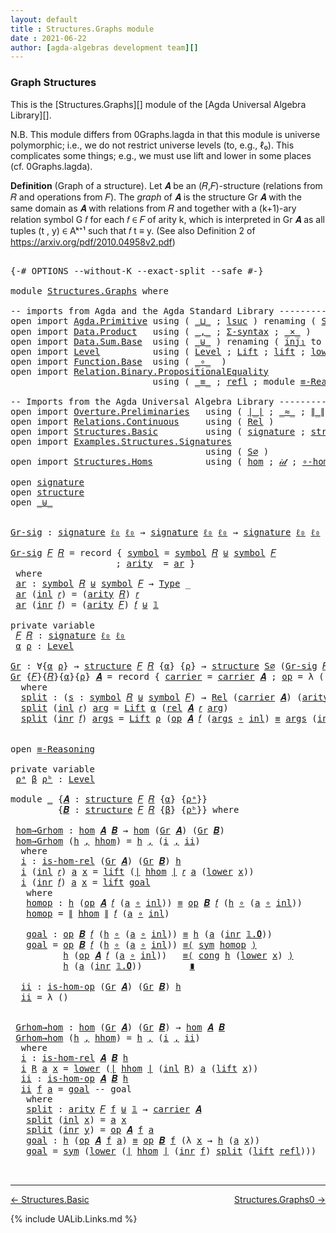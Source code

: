 ```yaml
---
layout: default
title : Structures.Graphs module
date : 2021-06-22
author: [agda-algebras development team][]
---
```


### <a id="graph-structures">Graph Structures</a>

This is the [Structures.Graphs][] module of the [Agda Universal Algebra Library][].

N.B. This module differs from 0Graphs.lagda in that this module is universe polymorphic; i.e., we do not restrict universe levels (to, e.g., ℓ₀). This complicates some things; e.g., we must use lift and lower in some places (cf. 0Graphs.lagda).

**Definition** (Graph of a structure). Let 𝑨 be an (𝑅,𝐹)-structure (relations from 𝑅 and operations from 𝐹).
The *graph* of 𝑨 is the structure Gr 𝑨 with the same domain as 𝑨 with relations from 𝑅 and together with a (k+1)-ary relation symbol G 𝑓 for each 𝑓 ∈ 𝐹 of arity k, which is interpreted in Gr 𝑨 as all tuples (t , y) ∈ Aᵏ⁺¹ such that 𝑓 t ≡ y. (See also Definition 2 of https://arxiv.org/pdf/2010.04958v2.pdf)


<pre class="Agda">

<a id="934" class="Symbol">{-#</a> <a id="938" class="Keyword">OPTIONS</a> <a id="946" class="Pragma">--without-K</a> <a id="958" class="Pragma">--exact-split</a> <a id="972" class="Pragma">--safe</a> <a id="979" class="Symbol">#-}</a>

<a id="984" class="Keyword">module</a> <a id="991" href="Structures.Graphs.html" class="Module">Structures.Graphs</a> <a id="1009" class="Keyword">where</a>

<a id="1016" class="Comment">-- imports from Agda and the Agda Standard Library -------------------------------------------</a>
<a id="1111" class="Keyword">open</a> <a id="1116" class="Keyword">import</a> <a id="1123" href="Agda.Primitive.html" class="Module">Agda.Primitive</a> <a id="1138" class="Keyword">using</a> <a id="1144" class="Symbol">(</a> <a id="1146" href="Agda.Primitive.html#810" class="Primitive Operator">_⊔_</a> <a id="1150" class="Symbol">;</a> <a id="1152" href="Agda.Primitive.html#780" class="Primitive">lsuc</a> <a id="1157" class="Symbol">)</a> <a id="1159" class="Keyword">renaming</a> <a id="1168" class="Symbol">(</a> <a id="1170" href="Agda.Primitive.html#326" class="Primitive">Set</a> <a id="1174" class="Symbol">to</a> <a id="1177" class="Primitive">Type</a> <a id="1182" class="Symbol">;</a> <a id="1184" href="Agda.Primitive.html#764" class="Primitive">lzero</a>  <a id="1191" class="Symbol">to</a> <a id="1194" class="Primitive">ℓ₀</a> <a id="1197" class="Symbol">)</a>
<a id="1199" class="Keyword">open</a> <a id="1204" class="Keyword">import</a> <a id="1211" href="Data.Product.html" class="Module">Data.Product</a>   <a id="1226" class="Keyword">using</a> <a id="1232" class="Symbol">(</a> <a id="1234" href="Agda.Builtin.Sigma.html#236" class="InductiveConstructor Operator">_,_</a> <a id="1238" class="Symbol">;</a> <a id="1240" href="Data.Product.html#916" class="Function">Σ-syntax</a> <a id="1249" class="Symbol">;</a> <a id="1251" href="Data.Product.html#1167" class="Function Operator">_×_</a> <a id="1255" class="Symbol">)</a>
<a id="1257" class="Keyword">open</a> <a id="1262" class="Keyword">import</a> <a id="1269" href="Data.Sum.Base.html" class="Module">Data.Sum.Base</a>  <a id="1284" class="Keyword">using</a> <a id="1290" class="Symbol">(</a> <a id="1292" href="Data.Sum.Base.html#734" class="Datatype Operator">_⊎_</a> <a id="1296" class="Symbol">)</a> <a id="1298" class="Keyword">renaming</a> <a id="1307" class="Symbol">(</a> <a id="1309" href="Data.Sum.Base.html#784" class="InductiveConstructor">inj₁</a> <a id="1314" class="Symbol">to</a> <a id="1317" class="InductiveConstructor">inl</a> <a id="1321" class="Symbol">;</a> <a id="1323" href="Data.Sum.Base.html#809" class="InductiveConstructor">inj₂</a> <a id="1328" class="Symbol">to</a> <a id="1331" class="InductiveConstructor">inr</a> <a id="1335" class="Symbol">)</a>
<a id="1337" class="Keyword">open</a> <a id="1342" class="Keyword">import</a> <a id="1349" href="Level.html" class="Module">Level</a>          <a id="1364" class="Keyword">using</a> <a id="1370" class="Symbol">(</a> <a id="1372" href="Agda.Primitive.html#597" class="Postulate">Level</a> <a id="1378" class="Symbol">;</a> <a id="1380" href="Level.html#400" class="Record">Lift</a> <a id="1385" class="Symbol">;</a> <a id="1387" href="Level.html#457" class="InductiveConstructor">lift</a> <a id="1392" class="Symbol">;</a> <a id="1394" href="Level.html#470" class="Field">lower</a> <a id="1400" class="Symbol">)</a>
<a id="1402" class="Keyword">open</a> <a id="1407" class="Keyword">import</a> <a id="1414" href="Function.Base.html" class="Module">Function.Base</a>  <a id="1429" class="Keyword">using</a> <a id="1435" class="Symbol">(</a> <a id="1437" href="Function.Base.html#1031" class="Function Operator">_∘_</a>  <a id="1442" class="Symbol">)</a>
<a id="1444" class="Keyword">open</a> <a id="1449" class="Keyword">import</a> <a id="1456" href="Relation.Binary.PropositionalEquality.html" class="Module">Relation.Binary.PropositionalEquality</a>
                           <a id="1521" class="Keyword">using</a> <a id="1527" class="Symbol">(</a> <a id="1529" href="Agda.Builtin.Equality.html#151" class="Datatype Operator">_≡_</a> <a id="1533" class="Symbol">;</a> <a id="1535" href="Agda.Builtin.Equality.html#208" class="InductiveConstructor">refl</a> <a id="1540" class="Symbol">;</a> <a id="1542" class="Keyword">module</a> <a id="1549" href="Relation.Binary.PropositionalEquality.Core.html#2708" class="Module">≡-Reasoning</a> <a id="1561" class="Symbol">;</a> <a id="1563" href="Relation.Binary.PropositionalEquality.Core.html#1130" class="Function">cong</a> <a id="1568" class="Symbol">;</a> <a id="1570" href="Relation.Binary.PropositionalEquality.Core.html#1684" class="Function">sym</a> <a id="1574" class="Symbol">)</a>

<a id="1577" class="Comment">-- Imports from the Agda Universal Algebra Library ---------------------------------------------</a>
<a id="1674" class="Keyword">open</a> <a id="1679" class="Keyword">import</a> <a id="1686" href="Overture.Preliminaries.html" class="Module">Overture.Preliminaries</a>   <a id="1711" class="Keyword">using</a> <a id="1717" class="Symbol">(</a> <a id="1719" href="Overture.Preliminaries.html#4227" class="Function Operator">∣_∣</a> <a id="1723" class="Symbol">;</a> <a id="1725" href="Overture.Preliminaries.html#9315" class="Function Operator">_≈_</a> <a id="1729" class="Symbol">;</a> <a id="1731" href="Overture.Preliminaries.html#4265" class="Function Operator">∥_∥</a> <a id="1735" class="Symbol">;</a> <a id="1737" href="Overture.Preliminaries.html#5257" class="Function Operator">_∙_</a> <a id="1741" class="Symbol">;</a> <a id="1743" href="Overture.Preliminaries.html#8640" class="Function">lower∼lift</a> <a id="1754" class="Symbol">;</a> <a id="1756" href="Overture.Preliminaries.html#8564" class="Function">lift∼lower</a> <a id="1767" class="Symbol">;</a> <a id="1769" href="Overture.Preliminaries.html#3452" class="Datatype">𝟙</a><a id="1770" class="Symbol">)</a>
<a id="1772" class="Keyword">open</a> <a id="1777" class="Keyword">import</a> <a id="1784" href="Relations.Continuous.html" class="Module">Relations.Continuous</a>     <a id="1809" class="Keyword">using</a> <a id="1815" class="Symbol">(</a> <a id="1817" href="Relations.Continuous.html#4037" class="Function">Rel</a> <a id="1821" class="Symbol">)</a>
<a id="1823" class="Keyword">open</a> <a id="1828" class="Keyword">import</a> <a id="1835" href="Structures.Basic.html" class="Module">Structures.Basic</a>         <a id="1860" class="Keyword">using</a> <a id="1866" class="Symbol">(</a> <a id="1868" href="Structures.Basic.html#1232" class="Record">signature</a> <a id="1878" class="Symbol">;</a> <a id="1880" href="Structures.Basic.html#1566" class="Record">structure</a> <a id="1890" class="Symbol">)</a>
<a id="1892" class="Keyword">open</a> <a id="1897" class="Keyword">import</a> <a id="1904" href="Examples.Structures.Signatures.html" class="Module">Examples.Structures.Signatures</a>
                                     <a id="1972" class="Keyword">using</a> <a id="1978" class="Symbol">(</a> <a id="1980" href="Examples.Structures.Signatures.html#566" class="Function">S∅</a> <a id="1983" class="Symbol">)</a>
<a id="1985" class="Keyword">open</a> <a id="1990" class="Keyword">import</a> <a id="1997" href="Structures.Homs.html" class="Module">Structures.Homs</a>          <a id="2022" class="Keyword">using</a> <a id="2028" class="Symbol">(</a> <a id="2030" href="Structures.Homs.html#2729" class="Function">hom</a> <a id="2034" class="Symbol">;</a> <a id="2036" href="Structures.Homs.html#3830" class="Function">𝒾𝒹</a> <a id="2039" class="Symbol">;</a> <a id="2041" href="Structures.Homs.html#3738" class="Function">∘-hom</a> <a id="2047" class="Symbol">;</a> <a id="2049" href="Structures.Homs.html#4777" class="Function">𝓁𝒾𝒻𝓉</a> <a id="2054" class="Symbol">;</a> <a id="2056" href="Structures.Homs.html#5157" class="Function">𝓁ℴ𝓌ℯ𝓇</a> <a id="2062" class="Symbol">;</a> <a id="2064" href="Structures.Homs.html#2313" class="Function">is-hom-rel</a><a id="2074" class="Symbol">;</a> <a id="2076" href="Structures.Homs.html#2532" class="Function">is-hom-op</a><a id="2085" class="Symbol">)</a>

<a id="2088" class="Keyword">open</a> <a id="2093" href="Structures.Basic.html#1232" class="Module">signature</a>
<a id="2103" class="Keyword">open</a> <a id="2108" href="Structures.Basic.html#1566" class="Module">structure</a>
<a id="2118" class="Keyword">open</a> <a id="2123" href="Data.Sum.Base.html#734" class="Module Operator">_⊎_</a>


<a id="Gr-sig"></a><a id="2129" href="Structures.Graphs.html#2129" class="Function">Gr-sig</a> <a id="2136" class="Symbol">:</a> <a id="2138" href="Structures.Basic.html#1232" class="Record">signature</a> <a id="2148" href="Structures.Graphs.html#1194" class="Primitive">ℓ₀</a> <a id="2151" href="Structures.Graphs.html#1194" class="Primitive">ℓ₀</a> <a id="2154" class="Symbol">→</a> <a id="2156" href="Structures.Basic.html#1232" class="Record">signature</a> <a id="2166" href="Structures.Graphs.html#1194" class="Primitive">ℓ₀</a> <a id="2169" href="Structures.Graphs.html#1194" class="Primitive">ℓ₀</a> <a id="2172" class="Symbol">→</a> <a id="2174" href="Structures.Basic.html#1232" class="Record">signature</a> <a id="2184" href="Structures.Graphs.html#1194" class="Primitive">ℓ₀</a> <a id="2187" href="Structures.Graphs.html#1194" class="Primitive">ℓ₀</a>

<a id="2191" href="Structures.Graphs.html#2129" class="Function">Gr-sig</a> <a id="2198" href="Structures.Graphs.html#2198" class="Bound">𝐹</a> <a id="2200" href="Structures.Graphs.html#2200" class="Bound">𝑅</a> <a id="2202" class="Symbol">=</a> <a id="2204" class="Keyword">record</a> <a id="2211" class="Symbol">{</a> <a id="2213" href="Structures.Basic.html#1293" class="Field">symbol</a> <a id="2220" class="Symbol">=</a> <a id="2222" href="Structures.Basic.html#1293" class="Field">symbol</a> <a id="2229" href="Structures.Graphs.html#2200" class="Bound">𝑅</a> <a id="2231" href="Data.Sum.Base.html#734" class="Datatype Operator">⊎</a> <a id="2233" href="Structures.Basic.html#1293" class="Field">symbol</a> <a id="2240" href="Structures.Graphs.html#2198" class="Bound">𝐹</a>
                    <a id="2262" class="Symbol">;</a> <a id="2264" href="Structures.Basic.html#1311" class="Field">arity</a>  <a id="2271" class="Symbol">=</a> <a id="2273" href="Structures.Graphs.html#2286" class="Function">ar</a> <a id="2276" class="Symbol">}</a>
 <a id="2279" class="Keyword">where</a>
 <a id="2286" href="Structures.Graphs.html#2286" class="Function">ar</a> <a id="2289" class="Symbol">:</a> <a id="2291" href="Structures.Basic.html#1293" class="Field">symbol</a> <a id="2298" href="Structures.Graphs.html#2200" class="Bound">𝑅</a> <a id="2300" href="Data.Sum.Base.html#734" class="Datatype Operator">⊎</a> <a id="2302" href="Structures.Basic.html#1293" class="Field">symbol</a> <a id="2309" href="Structures.Graphs.html#2198" class="Bound">𝐹</a> <a id="2311" class="Symbol">→</a> <a id="2313" href="Structures.Graphs.html#1177" class="Primitive">Type</a> <a id="2318" class="Symbol">_</a>
 <a id="2321" href="Structures.Graphs.html#2286" class="Function">ar</a> <a id="2324" class="Symbol">(</a><a id="2325" href="Structures.Graphs.html#1317" class="InductiveConstructor">inl</a> <a id="2329" href="Structures.Graphs.html#2329" class="Bound">𝑟</a><a id="2330" class="Symbol">)</a> <a id="2332" class="Symbol">=</a> <a id="2334" class="Symbol">(</a><a id="2335" href="Structures.Basic.html#1311" class="Field">arity</a> <a id="2341" href="Structures.Graphs.html#2200" class="Bound">𝑅</a><a id="2342" class="Symbol">)</a> <a id="2344" href="Structures.Graphs.html#2329" class="Bound">𝑟</a>
 <a id="2347" href="Structures.Graphs.html#2286" class="Function">ar</a> <a id="2350" class="Symbol">(</a><a id="2351" href="Structures.Graphs.html#1331" class="InductiveConstructor">inr</a> <a id="2355" href="Structures.Graphs.html#2355" class="Bound">𝑓</a><a id="2356" class="Symbol">)</a> <a id="2358" class="Symbol">=</a> <a id="2360" class="Symbol">(</a><a id="2361" href="Structures.Basic.html#1311" class="Field">arity</a> <a id="2367" href="Structures.Graphs.html#2198" class="Bound">𝐹</a><a id="2368" class="Symbol">)</a> <a id="2370" href="Structures.Graphs.html#2355" class="Bound">𝑓</a> <a id="2372" href="Data.Sum.Base.html#734" class="Datatype Operator">⊎</a> <a id="2374" href="Overture.Preliminaries.html#3452" class="Datatype">𝟙</a>

<a id="2377" class="Keyword">private</a> <a id="2385" class="Keyword">variable</a>
 <a id="2395" href="Structures.Graphs.html#2395" class="Generalizable">𝐹</a> <a id="2397" href="Structures.Graphs.html#2397" class="Generalizable">𝑅</a> <a id="2399" class="Symbol">:</a> <a id="2401" href="Structures.Basic.html#1232" class="Record">signature</a> <a id="2411" href="Structures.Graphs.html#1194" class="Primitive">ℓ₀</a> <a id="2414" href="Structures.Graphs.html#1194" class="Primitive">ℓ₀</a>
 <a id="2418" href="Structures.Graphs.html#2418" class="Generalizable">α</a> <a id="2420" href="Structures.Graphs.html#2420" class="Generalizable">ρ</a> <a id="2422" class="Symbol">:</a> <a id="2424" href="Agda.Primitive.html#597" class="Postulate">Level</a>

<a id="Gr"></a><a id="2431" href="Structures.Graphs.html#2431" class="Function">Gr</a> <a id="2434" class="Symbol">:</a> <a id="2436" class="Symbol">∀{</a><a id="2438" href="Structures.Graphs.html#2438" class="Bound">α</a> <a id="2440" href="Structures.Graphs.html#2440" class="Bound">ρ</a><a id="2441" class="Symbol">}</a> <a id="2443" class="Symbol">→</a> <a id="2445" href="Structures.Basic.html#1566" class="Record">structure</a> <a id="2455" href="Structures.Graphs.html#2395" class="Generalizable">𝐹</a> <a id="2457" href="Structures.Graphs.html#2397" class="Generalizable">𝑅</a> <a id="2459" class="Symbol">{</a><a id="2460" href="Structures.Graphs.html#2438" class="Bound">α</a><a id="2461" class="Symbol">}</a> <a id="2463" class="Symbol">{</a><a id="2464" href="Structures.Graphs.html#2440" class="Bound">ρ</a><a id="2465" class="Symbol">}</a> <a id="2467" class="Symbol">→</a> <a id="2469" href="Structures.Basic.html#1566" class="Record">structure</a> <a id="2479" href="Examples.Structures.Signatures.html#566" class="Function">S∅</a> <a id="2482" class="Symbol">(</a><a id="2483" href="Structures.Graphs.html#2129" class="Function">Gr-sig</a> <a id="2490" href="Structures.Graphs.html#2395" class="Generalizable">𝐹</a> <a id="2492" href="Structures.Graphs.html#2397" class="Generalizable">𝑅</a><a id="2493" class="Symbol">)</a> <a id="2495" class="Symbol">{</a><a id="2496" href="Structures.Graphs.html#2438" class="Bound">α</a><a id="2497" class="Symbol">}</a> <a id="2499" class="Symbol">{</a><a id="2500" href="Structures.Graphs.html#2438" class="Bound">α</a> <a id="2502" href="Agda.Primitive.html#810" class="Primitive Operator">⊔</a> <a id="2504" href="Structures.Graphs.html#2440" class="Bound">ρ</a><a id="2505" class="Symbol">}</a>
<a id="2507" href="Structures.Graphs.html#2431" class="Function">Gr</a> <a id="2510" class="Symbol">{</a><a id="2511" href="Structures.Graphs.html#2511" class="Bound">𝐹</a><a id="2512" class="Symbol">}{</a><a id="2514" href="Structures.Graphs.html#2514" class="Bound">𝑅</a><a id="2515" class="Symbol">}{</a><a id="2517" href="Structures.Graphs.html#2517" class="Bound">α</a><a id="2518" class="Symbol">}{</a><a id="2520" href="Structures.Graphs.html#2520" class="Bound">ρ</a><a id="2521" class="Symbol">}</a> <a id="2523" href="Structures.Graphs.html#2523" class="Bound">𝑨</a> <a id="2525" class="Symbol">=</a> <a id="2527" class="Keyword">record</a> <a id="2534" class="Symbol">{</a> <a id="2536" href="Structures.Basic.html#1718" class="Field">carrier</a> <a id="2544" class="Symbol">=</a> <a id="2546" href="Structures.Basic.html#1718" class="Field">carrier</a> <a id="2554" href="Structures.Graphs.html#2523" class="Bound">𝑨</a> <a id="2556" class="Symbol">;</a> <a id="2558" href="Structures.Basic.html#1737" class="Field">op</a> <a id="2561" class="Symbol">=</a> <a id="2563" class="Symbol">λ</a> <a id="2565" class="Symbol">()</a> <a id="2568" class="Symbol">;</a> <a id="2570" href="Structures.Basic.html#1821" class="Field">rel</a> <a id="2574" class="Symbol">=</a> <a id="2576" href="Structures.Graphs.html#2594" class="Function">split</a> <a id="2582" class="Symbol">}</a>
  <a id="2586" class="Keyword">where</a>
  <a id="2594" href="Structures.Graphs.html#2594" class="Function">split</a> <a id="2600" class="Symbol">:</a> <a id="2602" class="Symbol">(</a><a id="2603" href="Structures.Graphs.html#2603" class="Bound">s</a> <a id="2605" class="Symbol">:</a> <a id="2607" href="Structures.Basic.html#1293" class="Field">symbol</a> <a id="2614" href="Structures.Graphs.html#2514" class="Bound">𝑅</a> <a id="2616" href="Data.Sum.Base.html#734" class="Datatype Operator">⊎</a> <a id="2618" href="Structures.Basic.html#1293" class="Field">symbol</a> <a id="2625" href="Structures.Graphs.html#2511" class="Bound">𝐹</a><a id="2626" class="Symbol">)</a> <a id="2628" class="Symbol">→</a> <a id="2630" href="Relations.Continuous.html#4037" class="Function">Rel</a> <a id="2634" class="Symbol">(</a><a id="2635" href="Structures.Basic.html#1718" class="Field">carrier</a> <a id="2643" href="Structures.Graphs.html#2523" class="Bound">𝑨</a><a id="2644" class="Symbol">)</a> <a id="2646" class="Symbol">(</a><a id="2647" href="Structures.Basic.html#1311" class="Field">arity</a> <a id="2653" class="Symbol">(</a><a id="2654" href="Structures.Graphs.html#2129" class="Function">Gr-sig</a> <a id="2661" href="Structures.Graphs.html#2511" class="Bound">𝐹</a> <a id="2663" href="Structures.Graphs.html#2514" class="Bound">𝑅</a><a id="2664" class="Symbol">)</a> <a id="2666" href="Structures.Graphs.html#2603" class="Bound">s</a><a id="2667" class="Symbol">)</a> <a id="2669" class="Symbol">{</a><a id="2670" href="Structures.Graphs.html#2517" class="Bound">α</a> <a id="2672" href="Agda.Primitive.html#810" class="Primitive Operator">⊔</a> <a id="2674" href="Structures.Graphs.html#2520" class="Bound">ρ</a><a id="2675" class="Symbol">}</a>
  <a id="2679" href="Structures.Graphs.html#2594" class="Function">split</a> <a id="2685" class="Symbol">(</a><a id="2686" href="Structures.Graphs.html#1317" class="InductiveConstructor">inl</a> <a id="2690" href="Structures.Graphs.html#2690" class="Bound">𝑟</a><a id="2691" class="Symbol">)</a> <a id="2693" href="Structures.Graphs.html#2693" class="Bound">arg</a> <a id="2697" class="Symbol">=</a> <a id="2699" href="Level.html#400" class="Record">Lift</a> <a id="2704" href="Structures.Graphs.html#2517" class="Bound">α</a> <a id="2706" class="Symbol">(</a><a id="2707" href="Structures.Basic.html#1821" class="Field">rel</a> <a id="2711" href="Structures.Graphs.html#2523" class="Bound">𝑨</a> <a id="2713" href="Structures.Graphs.html#2690" class="Bound">𝑟</a> <a id="2715" href="Structures.Graphs.html#2693" class="Bound">arg</a><a id="2718" class="Symbol">)</a>
  <a id="2722" href="Structures.Graphs.html#2594" class="Function">split</a> <a id="2728" class="Symbol">(</a><a id="2729" href="Structures.Graphs.html#1331" class="InductiveConstructor">inr</a> <a id="2733" href="Structures.Graphs.html#2733" class="Bound">𝑓</a><a id="2734" class="Symbol">)</a> <a id="2736" href="Structures.Graphs.html#2736" class="Bound">args</a> <a id="2741" class="Symbol">=</a> <a id="2743" href="Level.html#400" class="Record">Lift</a> <a id="2748" href="Structures.Graphs.html#2520" class="Bound">ρ</a> <a id="2750" class="Symbol">(</a><a id="2751" href="Structures.Basic.html#1737" class="Field">op</a> <a id="2754" href="Structures.Graphs.html#2523" class="Bound">𝑨</a> <a id="2756" href="Structures.Graphs.html#2733" class="Bound">𝑓</a> <a id="2758" class="Symbol">(</a><a id="2759" href="Structures.Graphs.html#2736" class="Bound">args</a> <a id="2764" href="Function.Base.html#1031" class="Function Operator">∘</a> <a id="2766" href="Structures.Graphs.html#1317" class="InductiveConstructor">inl</a><a id="2769" class="Symbol">)</a> <a id="2771" href="Agda.Builtin.Equality.html#151" class="Datatype Operator">≡</a> <a id="2773" href="Structures.Graphs.html#2736" class="Bound">args</a> <a id="2778" class="Symbol">(</a><a id="2779" href="Structures.Graphs.html#1331" class="InductiveConstructor">inr</a> <a id="2783" href="Overture.Preliminaries.html#3471" class="InductiveConstructor">𝟙.𝟎</a><a id="2786" class="Symbol">))</a>


<a id="2791" class="Keyword">open</a> <a id="2796" href="Relation.Binary.PropositionalEquality.Core.html#2708" class="Module">≡-Reasoning</a>

<a id="2809" class="Keyword">private</a> <a id="2817" class="Keyword">variable</a>
 <a id="2827" href="Structures.Graphs.html#2827" class="Generalizable">ρᵃ</a> <a id="2830" href="Structures.Graphs.html#2830" class="Generalizable">β</a> <a id="2832" href="Structures.Graphs.html#2832" class="Generalizable">ρᵇ</a> <a id="2835" class="Symbol">:</a> <a id="2837" href="Agda.Primitive.html#597" class="Postulate">Level</a>

<a id="2844" class="Keyword">module</a> <a id="2851" href="Structures.Graphs.html#2851" class="Module">_</a> <a id="2853" class="Symbol">{</a><a id="2854" href="Structures.Graphs.html#2854" class="Bound">𝑨</a> <a id="2856" class="Symbol">:</a> <a id="2858" href="Structures.Basic.html#1566" class="Record">structure</a> <a id="2868" href="Structures.Graphs.html#2395" class="Generalizable">𝐹</a> <a id="2870" href="Structures.Graphs.html#2397" class="Generalizable">𝑅</a> <a id="2872" class="Symbol">{</a><a id="2873" href="Structures.Graphs.html#2418" class="Generalizable">α</a><a id="2874" class="Symbol">}</a> <a id="2876" class="Symbol">{</a><a id="2877" href="Structures.Graphs.html#2827" class="Generalizable">ρᵃ</a><a id="2879" class="Symbol">}}</a>
         <a id="2891" class="Symbol">{</a><a id="2892" href="Structures.Graphs.html#2892" class="Bound">𝑩</a> <a id="2894" class="Symbol">:</a> <a id="2896" href="Structures.Basic.html#1566" class="Record">structure</a> <a id="2906" href="Structures.Graphs.html#2395" class="Generalizable">𝐹</a> <a id="2908" href="Structures.Graphs.html#2397" class="Generalizable">𝑅</a> <a id="2910" class="Symbol">{</a><a id="2911" href="Structures.Graphs.html#2830" class="Generalizable">β</a><a id="2912" class="Symbol">}</a> <a id="2914" class="Symbol">{</a><a id="2915" href="Structures.Graphs.html#2832" class="Generalizable">ρᵇ</a><a id="2917" class="Symbol">}}</a> <a id="2920" class="Keyword">where</a>

 <a id="2928" href="Structures.Graphs.html#2928" class="Function">hom→Grhom</a> <a id="2938" class="Symbol">:</a> <a id="2940" href="Structures.Homs.html#2729" class="Function">hom</a> <a id="2944" href="Structures.Graphs.html#2854" class="Bound">𝑨</a> <a id="2946" href="Structures.Graphs.html#2892" class="Bound">𝑩</a> <a id="2948" class="Symbol">→</a> <a id="2950" href="Structures.Homs.html#2729" class="Function">hom</a> <a id="2954" class="Symbol">(</a><a id="2955" href="Structures.Graphs.html#2431" class="Function">Gr</a> <a id="2958" href="Structures.Graphs.html#2854" class="Bound">𝑨</a><a id="2959" class="Symbol">)</a> <a id="2961" class="Symbol">(</a><a id="2962" href="Structures.Graphs.html#2431" class="Function">Gr</a> <a id="2965" href="Structures.Graphs.html#2892" class="Bound">𝑩</a><a id="2966" class="Symbol">)</a>
 <a id="2969" href="Structures.Graphs.html#2928" class="Function">hom→Grhom</a> <a id="2979" class="Symbol">(</a><a id="2980" href="Structures.Graphs.html#2980" class="Bound">h</a> <a id="2982" href="Agda.Builtin.Sigma.html#236" class="InductiveConstructor Operator">,</a> <a id="2984" href="Structures.Graphs.html#2984" class="Bound">hhom</a><a id="2988" class="Symbol">)</a> <a id="2990" class="Symbol">=</a> <a id="2992" href="Structures.Graphs.html#2980" class="Bound">h</a> <a id="2994" href="Agda.Builtin.Sigma.html#236" class="InductiveConstructor Operator">,</a> <a id="2996" class="Symbol">(</a><a id="2997" href="Structures.Graphs.html#3015" class="Function">i</a> <a id="2999" href="Agda.Builtin.Sigma.html#236" class="InductiveConstructor Operator">,</a> <a id="3001" href="Structures.Graphs.html#3414" class="Function">ii</a><a id="3003" class="Symbol">)</a>
  <a id="3007" class="Keyword">where</a>
  <a id="3015" href="Structures.Graphs.html#3015" class="Function">i</a> <a id="3017" class="Symbol">:</a> <a id="3019" href="Structures.Homs.html#2313" class="Function">is-hom-rel</a> <a id="3030" class="Symbol">(</a><a id="3031" href="Structures.Graphs.html#2431" class="Function">Gr</a> <a id="3034" href="Structures.Graphs.html#2854" class="Bound">𝑨</a><a id="3035" class="Symbol">)</a> <a id="3037" class="Symbol">(</a><a id="3038" href="Structures.Graphs.html#2431" class="Function">Gr</a> <a id="3041" href="Structures.Graphs.html#2892" class="Bound">𝑩</a><a id="3042" class="Symbol">)</a> <a id="3044" href="Structures.Graphs.html#2980" class="Bound">h</a>
  <a id="3048" href="Structures.Graphs.html#3015" class="Function">i</a> <a id="3050" class="Symbol">(</a><a id="3051" href="Structures.Graphs.html#1317" class="InductiveConstructor">inl</a> <a id="3055" href="Structures.Graphs.html#3055" class="Bound">𝑟</a><a id="3056" class="Symbol">)</a> <a id="3058" href="Structures.Graphs.html#3058" class="Bound">a</a> <a id="3060" href="Structures.Graphs.html#3060" class="Bound">x</a> <a id="3062" class="Symbol">=</a> <a id="3064" href="Level.html#457" class="InductiveConstructor">lift</a> <a id="3069" class="Symbol">(</a><a id="3070" href="Overture.Preliminaries.html#4227" class="Function Operator">∣</a> <a id="3072" href="Structures.Graphs.html#2984" class="Bound">hhom</a> <a id="3077" href="Overture.Preliminaries.html#4227" class="Function Operator">∣</a> <a id="3079" href="Structures.Graphs.html#3055" class="Bound">𝑟</a> <a id="3081" href="Structures.Graphs.html#3058" class="Bound">a</a> <a id="3083" class="Symbol">(</a><a id="3084" href="Level.html#470" class="Field">lower</a> <a id="3090" href="Structures.Graphs.html#3060" class="Bound">x</a><a id="3091" class="Symbol">))</a>
  <a id="3096" href="Structures.Graphs.html#3015" class="Function">i</a> <a id="3098" class="Symbol">(</a><a id="3099" href="Structures.Graphs.html#1331" class="InductiveConstructor">inr</a> <a id="3103" href="Structures.Graphs.html#3103" class="Bound">𝑓</a><a id="3104" class="Symbol">)</a> <a id="3106" href="Structures.Graphs.html#3106" class="Bound">a</a> <a id="3108" href="Structures.Graphs.html#3108" class="Bound">x</a> <a id="3110" class="Symbol">=</a> <a id="3112" href="Level.html#457" class="InductiveConstructor">lift</a> <a id="3117" href="Structures.Graphs.html#3224" class="Function">goal</a>
   <a id="3125" class="Keyword">where</a>
   <a id="3134" href="Structures.Graphs.html#3134" class="Function">homop</a> <a id="3140" class="Symbol">:</a> <a id="3142" href="Structures.Graphs.html#2980" class="Bound">h</a> <a id="3144" class="Symbol">(</a><a id="3145" href="Structures.Basic.html#1737" class="Field">op</a> <a id="3148" href="Structures.Graphs.html#2854" class="Bound">𝑨</a> <a id="3150" href="Structures.Graphs.html#3103" class="Bound">𝑓</a> <a id="3152" class="Symbol">(</a><a id="3153" href="Structures.Graphs.html#3106" class="Bound">a</a> <a id="3155" href="Function.Base.html#1031" class="Function Operator">∘</a> <a id="3157" href="Structures.Graphs.html#1317" class="InductiveConstructor">inl</a><a id="3160" class="Symbol">))</a> <a id="3163" href="Agda.Builtin.Equality.html#151" class="Datatype Operator">≡</a> <a id="3165" href="Structures.Basic.html#1737" class="Field">op</a> <a id="3168" href="Structures.Graphs.html#2892" class="Bound">𝑩</a> <a id="3170" href="Structures.Graphs.html#3103" class="Bound">𝑓</a> <a id="3172" class="Symbol">(</a><a id="3173" href="Structures.Graphs.html#2980" class="Bound">h</a> <a id="3175" href="Function.Base.html#1031" class="Function Operator">∘</a> <a id="3177" class="Symbol">(</a><a id="3178" href="Structures.Graphs.html#3106" class="Bound">a</a> <a id="3180" href="Function.Base.html#1031" class="Function Operator">∘</a> <a id="3182" href="Structures.Graphs.html#1317" class="InductiveConstructor">inl</a><a id="3185" class="Symbol">))</a>
   <a id="3191" href="Structures.Graphs.html#3134" class="Function">homop</a> <a id="3197" class="Symbol">=</a> <a id="3199" href="Overture.Preliminaries.html#4265" class="Function Operator">∥</a> <a id="3201" href="Structures.Graphs.html#2984" class="Bound">hhom</a> <a id="3206" href="Overture.Preliminaries.html#4265" class="Function Operator">∥</a> <a id="3208" href="Structures.Graphs.html#3103" class="Bound">𝑓</a> <a id="3210" class="Symbol">(</a><a id="3211" href="Structures.Graphs.html#3106" class="Bound">a</a> <a id="3213" href="Function.Base.html#1031" class="Function Operator">∘</a> <a id="3215" href="Structures.Graphs.html#1317" class="InductiveConstructor">inl</a><a id="3218" class="Symbol">)</a>

   <a id="3224" href="Structures.Graphs.html#3224" class="Function">goal</a> <a id="3229" class="Symbol">:</a> <a id="3231" href="Structures.Basic.html#1737" class="Field">op</a> <a id="3234" href="Structures.Graphs.html#2892" class="Bound">𝑩</a> <a id="3236" href="Structures.Graphs.html#3103" class="Bound">𝑓</a> <a id="3238" class="Symbol">(</a><a id="3239" href="Structures.Graphs.html#2980" class="Bound">h</a> <a id="3241" href="Function.Base.html#1031" class="Function Operator">∘</a> <a id="3243" class="Symbol">(</a><a id="3244" href="Structures.Graphs.html#3106" class="Bound">a</a> <a id="3246" href="Function.Base.html#1031" class="Function Operator">∘</a> <a id="3248" href="Structures.Graphs.html#1317" class="InductiveConstructor">inl</a><a id="3251" class="Symbol">))</a> <a id="3254" href="Agda.Builtin.Equality.html#151" class="Datatype Operator">≡</a> <a id="3256" href="Structures.Graphs.html#2980" class="Bound">h</a> <a id="3258" class="Symbol">(</a><a id="3259" href="Structures.Graphs.html#3106" class="Bound">a</a> <a id="3261" class="Symbol">(</a><a id="3262" href="Structures.Graphs.html#1331" class="InductiveConstructor">inr</a> <a id="3266" href="Overture.Preliminaries.html#3471" class="InductiveConstructor">𝟙.𝟎</a><a id="3269" class="Symbol">))</a>
   <a id="3275" href="Structures.Graphs.html#3224" class="Function">goal</a> <a id="3280" class="Symbol">=</a> <a id="3282" href="Structures.Basic.html#1737" class="Field">op</a> <a id="3285" href="Structures.Graphs.html#2892" class="Bound">𝑩</a> <a id="3287" href="Structures.Graphs.html#3103" class="Bound">𝑓</a> <a id="3289" class="Symbol">(</a><a id="3290" href="Structures.Graphs.html#2980" class="Bound">h</a> <a id="3292" href="Function.Base.html#1031" class="Function Operator">∘</a> <a id="3294" class="Symbol">(</a><a id="3295" href="Structures.Graphs.html#3106" class="Bound">a</a> <a id="3297" href="Function.Base.html#1031" class="Function Operator">∘</a> <a id="3299" href="Structures.Graphs.html#1317" class="InductiveConstructor">inl</a><a id="3302" class="Symbol">))</a> <a id="3305" href="Relation.Binary.PropositionalEquality.Core.html#2923" class="Function">≡⟨</a> <a id="3308" href="Relation.Binary.PropositionalEquality.Core.html#1684" class="Function">sym</a> <a id="3312" href="Structures.Graphs.html#3134" class="Function">homop</a> <a id="3318" href="Relation.Binary.PropositionalEquality.Core.html#2923" class="Function">⟩</a>
          <a id="3330" href="Structures.Graphs.html#2980" class="Bound">h</a> <a id="3332" class="Symbol">(</a><a id="3333" href="Structures.Basic.html#1737" class="Field">op</a> <a id="3336" href="Structures.Graphs.html#2854" class="Bound">𝑨</a> <a id="3338" href="Structures.Graphs.html#3103" class="Bound">𝑓</a> <a id="3340" class="Symbol">(</a><a id="3341" href="Structures.Graphs.html#3106" class="Bound">a</a> <a id="3343" href="Function.Base.html#1031" class="Function Operator">∘</a> <a id="3345" href="Structures.Graphs.html#1317" class="InductiveConstructor">inl</a><a id="3348" class="Symbol">))</a>   <a id="3353" href="Relation.Binary.PropositionalEquality.Core.html#2923" class="Function">≡⟨</a> <a id="3356" href="Relation.Binary.PropositionalEquality.Core.html#1130" class="Function">cong</a> <a id="3361" href="Structures.Graphs.html#2980" class="Bound">h</a> <a id="3363" class="Symbol">(</a><a id="3364" href="Level.html#470" class="Field">lower</a> <a id="3370" href="Structures.Graphs.html#3108" class="Bound">x</a><a id="3371" class="Symbol">)</a> <a id="3373" href="Relation.Binary.PropositionalEquality.Core.html#2923" class="Function">⟩</a>
          <a id="3385" href="Structures.Graphs.html#2980" class="Bound">h</a> <a id="3387" class="Symbol">(</a><a id="3388" href="Structures.Graphs.html#3106" class="Bound">a</a> <a id="3390" class="Symbol">(</a><a id="3391" href="Structures.Graphs.html#1331" class="InductiveConstructor">inr</a> <a id="3395" href="Overture.Preliminaries.html#3471" class="InductiveConstructor">𝟙.𝟎</a><a id="3398" class="Symbol">))</a>         <a id="3409" href="Relation.Binary.PropositionalEquality.Core.html#3105" class="Function Operator">∎</a>

  <a id="3414" href="Structures.Graphs.html#3414" class="Function">ii</a> <a id="3417" class="Symbol">:</a> <a id="3419" href="Structures.Homs.html#2532" class="Function">is-hom-op</a> <a id="3429" class="Symbol">(</a><a id="3430" href="Structures.Graphs.html#2431" class="Function">Gr</a> <a id="3433" href="Structures.Graphs.html#2854" class="Bound">𝑨</a><a id="3434" class="Symbol">)</a> <a id="3436" class="Symbol">(</a><a id="3437" href="Structures.Graphs.html#2431" class="Function">Gr</a> <a id="3440" href="Structures.Graphs.html#2892" class="Bound">𝑩</a><a id="3441" class="Symbol">)</a> <a id="3443" href="Structures.Graphs.html#2980" class="Bound">h</a>
  <a id="3447" href="Structures.Graphs.html#3414" class="Function">ii</a> <a id="3450" class="Symbol">=</a> <a id="3452" class="Symbol">λ</a> <a id="3454" class="Symbol">()</a>


 <a id="3460" href="Structures.Graphs.html#3460" class="Function">Grhom→hom</a> <a id="3470" class="Symbol">:</a> <a id="3472" href="Structures.Homs.html#2729" class="Function">hom</a> <a id="3476" class="Symbol">(</a><a id="3477" href="Structures.Graphs.html#2431" class="Function">Gr</a> <a id="3480" href="Structures.Graphs.html#2854" class="Bound">𝑨</a><a id="3481" class="Symbol">)</a> <a id="3483" class="Symbol">(</a><a id="3484" href="Structures.Graphs.html#2431" class="Function">Gr</a> <a id="3487" href="Structures.Graphs.html#2892" class="Bound">𝑩</a><a id="3488" class="Symbol">)</a> <a id="3490" class="Symbol">→</a> <a id="3492" href="Structures.Homs.html#2729" class="Function">hom</a> <a id="3496" href="Structures.Graphs.html#2854" class="Bound">𝑨</a> <a id="3498" href="Structures.Graphs.html#2892" class="Bound">𝑩</a>
 <a id="3501" href="Structures.Graphs.html#3460" class="Function">Grhom→hom</a> <a id="3511" class="Symbol">(</a><a id="3512" href="Structures.Graphs.html#3512" class="Bound">h</a> <a id="3514" href="Agda.Builtin.Sigma.html#236" class="InductiveConstructor Operator">,</a> <a id="3516" href="Structures.Graphs.html#3516" class="Bound">hhom</a><a id="3520" class="Symbol">)</a> <a id="3522" class="Symbol">=</a> <a id="3524" href="Structures.Graphs.html#3512" class="Bound">h</a> <a id="3526" href="Agda.Builtin.Sigma.html#236" class="InductiveConstructor Operator">,</a> <a id="3528" class="Symbol">(</a><a id="3529" href="Structures.Graphs.html#3547" class="Function">i</a> <a id="3531" href="Agda.Builtin.Sigma.html#236" class="InductiveConstructor Operator">,</a> <a id="3533" href="Structures.Graphs.html#3618" class="Function">ii</a><a id="3535" class="Symbol">)</a>
  <a id="3539" class="Keyword">where</a>
  <a id="3547" href="Structures.Graphs.html#3547" class="Function">i</a> <a id="3549" class="Symbol">:</a> <a id="3551" href="Structures.Homs.html#2313" class="Function">is-hom-rel</a> <a id="3562" href="Structures.Graphs.html#2854" class="Bound">𝑨</a> <a id="3564" href="Structures.Graphs.html#2892" class="Bound">𝑩</a> <a id="3566" href="Structures.Graphs.html#3512" class="Bound">h</a>
  <a id="3570" href="Structures.Graphs.html#3547" class="Function">i</a> <a id="3572" href="Structures.Graphs.html#3572" class="Bound">R</a> <a id="3574" href="Structures.Graphs.html#3574" class="Bound">a</a> <a id="3576" href="Structures.Graphs.html#3576" class="Bound">x</a> <a id="3578" class="Symbol">=</a> <a id="3580" href="Level.html#470" class="Field">lower</a> <a id="3586" class="Symbol">(</a><a id="3587" href="Overture.Preliminaries.html#4227" class="Function Operator">∣</a> <a id="3589" href="Structures.Graphs.html#3516" class="Bound">hhom</a> <a id="3594" href="Overture.Preliminaries.html#4227" class="Function Operator">∣</a> <a id="3596" class="Symbol">(</a><a id="3597" href="Structures.Graphs.html#1317" class="InductiveConstructor">inl</a> <a id="3601" href="Structures.Graphs.html#3572" class="Bound">R</a><a id="3602" class="Symbol">)</a> <a id="3604" href="Structures.Graphs.html#3574" class="Bound">a</a> <a id="3606" class="Symbol">(</a><a id="3607" href="Level.html#457" class="InductiveConstructor">lift</a> <a id="3612" href="Structures.Graphs.html#3576" class="Bound">x</a><a id="3613" class="Symbol">))</a>
  <a id="3618" href="Structures.Graphs.html#3618" class="Function">ii</a> <a id="3621" class="Symbol">:</a> <a id="3623" href="Structures.Homs.html#2532" class="Function">is-hom-op</a> <a id="3633" href="Structures.Graphs.html#2854" class="Bound">𝑨</a> <a id="3635" href="Structures.Graphs.html#2892" class="Bound">𝑩</a> <a id="3637" href="Structures.Graphs.html#3512" class="Bound">h</a>
  <a id="3641" href="Structures.Graphs.html#3618" class="Function">ii</a> <a id="3644" href="Structures.Graphs.html#3644" class="Bound">f</a> <a id="3646" href="Structures.Graphs.html#3646" class="Bound">a</a> <a id="3648" class="Symbol">=</a> <a id="3650" href="Structures.Graphs.html#3763" class="Function">goal</a> <a id="3655" class="Comment">-- goal</a>
   <a id="3666" class="Keyword">where</a>
   <a id="3675" href="Structures.Graphs.html#3675" class="Function">split</a> <a id="3681" class="Symbol">:</a> <a id="3683" href="Structures.Basic.html#1311" class="Field">arity</a> <a id="3689" href="Structures.Graphs.html#2868" class="Bound">𝐹</a> <a id="3691" href="Structures.Graphs.html#3644" class="Bound">f</a> <a id="3693" href="Data.Sum.Base.html#734" class="Datatype Operator">⊎</a> <a id="3695" href="Overture.Preliminaries.html#3452" class="Datatype">𝟙</a> <a id="3697" class="Symbol">→</a> <a id="3699" href="Structures.Basic.html#1718" class="Field">carrier</a> <a id="3707" href="Structures.Graphs.html#2854" class="Bound">𝑨</a>
   <a id="3712" href="Structures.Graphs.html#3675" class="Function">split</a> <a id="3718" class="Symbol">(</a><a id="3719" href="Structures.Graphs.html#1317" class="InductiveConstructor">inl</a> <a id="3723" href="Structures.Graphs.html#3723" class="Bound">x</a><a id="3724" class="Symbol">)</a> <a id="3726" class="Symbol">=</a> <a id="3728" href="Structures.Graphs.html#3646" class="Bound">a</a> <a id="3730" href="Structures.Graphs.html#3723" class="Bound">x</a>
   <a id="3735" href="Structures.Graphs.html#3675" class="Function">split</a> <a id="3741" class="Symbol">(</a><a id="3742" href="Structures.Graphs.html#1331" class="InductiveConstructor">inr</a> <a id="3746" href="Structures.Graphs.html#3746" class="Bound">y</a><a id="3747" class="Symbol">)</a> <a id="3749" class="Symbol">=</a> <a id="3751" href="Structures.Basic.html#1737" class="Field">op</a> <a id="3754" href="Structures.Graphs.html#2854" class="Bound">𝑨</a> <a id="3756" href="Structures.Graphs.html#3644" class="Bound">f</a> <a id="3758" href="Structures.Graphs.html#3646" class="Bound">a</a>
   <a id="3763" href="Structures.Graphs.html#3763" class="Function">goal</a> <a id="3768" class="Symbol">:</a> <a id="3770" href="Structures.Graphs.html#3512" class="Bound">h</a> <a id="3772" class="Symbol">(</a><a id="3773" href="Structures.Basic.html#1737" class="Field">op</a> <a id="3776" href="Structures.Graphs.html#2854" class="Bound">𝑨</a> <a id="3778" href="Structures.Graphs.html#3644" class="Bound">f</a> <a id="3780" href="Structures.Graphs.html#3646" class="Bound">a</a><a id="3781" class="Symbol">)</a> <a id="3783" href="Agda.Builtin.Equality.html#151" class="Datatype Operator">≡</a> <a id="3785" href="Structures.Basic.html#1737" class="Field">op</a> <a id="3788" href="Structures.Graphs.html#2892" class="Bound">𝑩</a> <a id="3790" href="Structures.Graphs.html#3644" class="Bound">f</a> <a id="3792" class="Symbol">(λ</a> <a id="3795" href="Structures.Graphs.html#3795" class="Bound">x</a> <a id="3797" class="Symbol">→</a> <a id="3799" href="Structures.Graphs.html#3512" class="Bound">h</a> <a id="3801" class="Symbol">(</a><a id="3802" href="Structures.Graphs.html#3646" class="Bound">a</a> <a id="3804" href="Structures.Graphs.html#3795" class="Bound">x</a><a id="3805" class="Symbol">))</a>
   <a id="3811" href="Structures.Graphs.html#3763" class="Function">goal</a> <a id="3816" class="Symbol">=</a> <a id="3818" href="Relation.Binary.PropositionalEquality.Core.html#1684" class="Function">sym</a> <a id="3822" class="Symbol">(</a><a id="3823" href="Level.html#470" class="Field">lower</a> <a id="3829" class="Symbol">(</a><a id="3830" href="Overture.Preliminaries.html#4227" class="Function Operator">∣</a> <a id="3832" href="Structures.Graphs.html#3516" class="Bound">hhom</a> <a id="3837" href="Overture.Preliminaries.html#4227" class="Function Operator">∣</a> <a id="3839" class="Symbol">(</a><a id="3840" href="Structures.Graphs.html#1331" class="InductiveConstructor">inr</a> <a id="3844" href="Structures.Graphs.html#3644" class="Bound">f</a><a id="3845" class="Symbol">)</a> <a id="3847" href="Structures.Graphs.html#3675" class="Function">split</a> <a id="3853" class="Symbol">(</a><a id="3854" href="Level.html#457" class="InductiveConstructor">lift</a> <a id="3859" href="Agda.Builtin.Equality.html#208" class="InductiveConstructor">refl</a><a id="3863" class="Symbol">)))</a>


</pre>

--------------------------------

[← Structures.Basic](Structures.Basic.html)
<span style="float:right;">[Structures.Graphs0 →](Structures.Graphs0.html)</span>

{% include UALib.Links.md %}

[agda-algebras development team]: https://github.com/ualib/agda-algebras#the-agda-algebras-development-team


